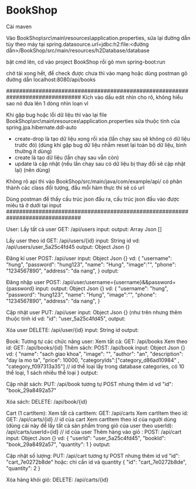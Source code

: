 # BookShop

Cài maven

Vào BookShop\src\main\resources\application.properties, 
sửa lại đường dẫn tùy theo máy tại spring.datasource.url=jdbc:h2:file:<đường dẫn>/BookShop/src/main/resources/h2Database/database

bật cmd lên, cd vào project BookShop rồi gõ mvn spring-boot:run

chờ tải xong hết, để check được chưa thì vào mạng hoặc dùng postman gõ đường dẫn localhost:8080/api/books

###############################################################################
Kích vào dấu edit nhìn cho rõ, không hiểu sao nó đưa lên 1 dòng nhìn loạn vl

Khi gặp bug hoặc lỗi dữ liệu thì vào lại file BookShop\src\main\resources\application.properties
sửa thuộc tính của spring.jpa.hibernate.ddl-auto
-   create-drop là tạo dữ liệu xong rồi xóa (lần chạy sau sẽ không có dữ liệu trước đó) (dùng khi gặp bug dữ liệu nhằm reset lại toàn bộ dữ liệu, bình thường ít dùng)
-   create là tạo dữ liệu (lần chạy sau vẫn còn)
-   update là cập nhật (nếu lần chạy sau có dữ liệu bị thay đổi sẽ cập nhật lại) (nên dùng)

Không rõ api thì vào BookShop/src/main/java/com/example/api/ có phân thành các class đối tượng, đầu mỗi hàm thực thi sẽ có url 

Dùng postman để thấy cấu trúc json đầu ra, cấu trúc json đầu vào được miêu tả ở dưới tại input 
###############################################################################


User:
Lấy tất cả user
GET: /api/users
input:
output: Array Json [] 

Lấy user theo id
GET: /api/users/{id}
input: String id vd: /api/users/user_5a25c4fd45
output: Object Json {}

Đăng kí user
POST: /api/user
input: Object Json {}
vd: {
    "username": "hung",
    "password": "hung123",
    "name": "Hung",
    "image":"",
    "phone": "1234567890",
    "address": "da nang",
}
output:

Đăng nhập user
POST: /api/user/username={username}&&password={password}
input:
output: Object Json {}
vd: {
    "username": "hung",
    "password": "hung123",
    "name": "Hung",
    "image":"",
    "phone": "1234567890",
    "address": "da nang",
}

Cập nhật user
PUT: /api/user
input: Object Json {} (như trên nhưng thêm thuộc tính id vd: "id": "user_5a25c4fd45",
output:

Xóa user 
DELETE: /api/user/{id}
input: String id
output:






Book:
Tương tự các chức năng user:
Xem tất cả: GET: /api/books
Xem theo id: GET: /api/books/{id}
Thêm sách: POST: /api/book
input: Object Json {}
vd: {
    "name": "sach giao khoa",
    "image": "",
    "author": "an",
    "description": "day la mo ta",
    "price": 10000,
    "categoryIds":["category_d86ad10984" , "category_f097313a35"]           // id thể loại lấy trong database categories, có 10 thể loại, 1 sách nhiều thể loại
}
output:

Cập nhật sách: PUT: /api/book
tương tự POST nhưng thêm id vd "id": "book_29a8492a57"

Xóa sách: DELETE: /api/book/{id}






Cart (1 cartItem):
Xem tất cả cartItem: GET: /api/carts
Xem cartItem theo id: GET: /api/carts/{id}      // id của cart
Xem cartItem theo id của người dùng (dùng cái này để lấy tất cả sản phẩm trong giỏ của user theo userId): /api/carts/userId={id}        // id của user
Thêm hàng vào giỏ : POST: /api/cart
input: Object Json {}
vd: {
   "userId": "user_5a25c4fd45",
   "bookId": "book_29a8492a57",
   "quantity": 1
}
output:

Cập nhật số lượng: PUT: /api/cart
tương tự POST nhưng thêm id vd "id": "cart_7e0272b8de"
hoặc: chỉ cần id và quantity
{
   "id": "cart_7e0272b8de",
   "quantity": 2
}

Xóa hàng khỏi giỏ: DELETE: /api/carts/{id}








































